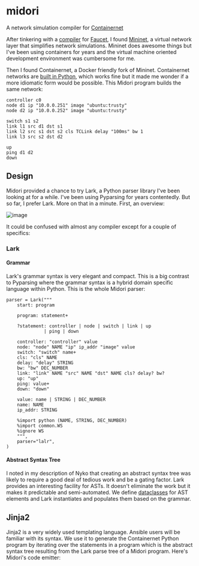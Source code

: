 # midori
A network simulation compiler for [Containernet](https://containernet.github.io/)

After tinkering with a [compiler](https://github.com/stevencox/nyko/edit/main/README.md) for [Faucet](https://docs.faucet.nz/en/latest/intro.html), I found [Mininet](http://mininet.org/), a virtual network layer that simplifies network simulations. Mininet does awesome things but I've been using containers for years and the virtual machine oriented development environment was cumbersome for me.

Then I found Containernet, a Docker friendly fork of Mininet. Containernet networks are [built in Python](https://containernet.github.io/#get-started), which works fine but it made me wonder if a more idiomatic form would be possible. This Midori program builds the same network:

```
controller c0
node d1 ip "10.0.0.251" image "ubuntu:trusty"
node d2 ip "10.0.0.252" image "ubuntu:trusty"

switch s1 s2
link l1 src d1 dst s1
link l2 src s1 dst s2 cls TCLink delay "100ms" bw 1
link l3 src s2 dst d2

up
ping d1 d2
down
```

## Design
Midori provided a chance to try Lark, a Python parser library I've been looking at for a while. I've been using Pyparsing for years contentedly. But so far, I prefer Lark. More on that in a minute. First, an overview:

![image](https://user-images.githubusercontent.com/306971/136678115-dae6a844-a391-400d-bfdd-339ad0e4f567.png)

It could be confused with almost any compiler except for a couple of specifics:

### Lark

#### Grammar
Lark's grammar syntax is very elegant and compact. This is a big contrast to Pyparsing where the grammar syntax is a hybrid domain specific language within Python.  This is the whole Midori parser: 
```
parser = Lark("""
    start: program

    program: statement+

    ?statement: controller | node | switch | link | up
              | ping | down

    controller: "controller" value
    node: "node" NAME "ip" ip_addr "image" value
    switch: "switch" name+
    cls: "cls" NAME
    delay: "delay" STRING
    bw: "bw" DEC_NUMBER
    link: "link" NAME "src" NAME "dst" NAME cls? delay? bw?
    up: "up"
    ping: value+
    down: "down"

    value: name | STRING | DEC_NUMBER
    name: NAME
    ip_addr: STRING

    %import python (NAME, STRING, DEC_NUMBER)
    %import common.WS
    %ignore WS
    """,
    parser="lalr",
)
```

#### Abstract Syntax Tree
I noted in my description of Nyko that creating an abstract syntax tree was likely to require a good deal of tedious work and be a gating factor. Lark provides an interesting facility for ASTs. It doesn't eliminate the work but it makes it predictable and semi-automated. We define [dataclasses](https://docs.python.org/3/library/dataclasses.html) for AST elements and Lark instantiates and populates them based on the grammar.

## Jinja2
Jinja2 is a very widely used templating language. Ansible users will be familiar with its syntax. We use it to generate the Containernet Python program by iterating over the statements in a program which is the abstract syntax tree resulting from the Lark parse tree of a Midori program. Here's Midori's code emitter:
```


